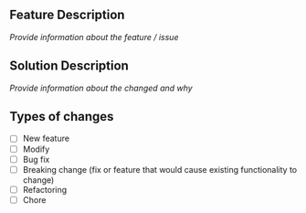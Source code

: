 ## Feature Description

_Provide information about the feature / issue_

## Solution Description

_Provide information about the changed and why_

## Types of changes

- [ ] New feature
- [ ] Modify 
- [ ] Bug fix
- [ ] Breaking change (fix or feature that would cause existing functionality to change)
- [ ] Refactoring
- [ ] Chore